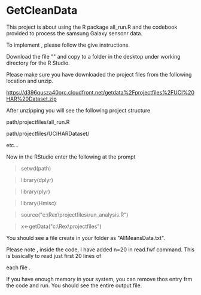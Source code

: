 GetCleanData
============

This project is about using the R package all_run.R and the codebook provided to process the samsung Galaxy sensonr data.

To implement , please follow the give instructions.

Download the file "" and copy to a folder in the desktop under working directory for the R Studio.

Please make sure you have downloaded the project files from the following location and unzip.

https://d396qusza40orc.cloudfront.net/getdata%2Fprojectfiles%2FUCI%20HAR%20Dataset.zip 

After unzipping you will see the following project structure

path/projectfiles/all_run.R 

path/projectfiles/UCIHARDataset/

etc...

Now in the RStudio enter the following at the prompt

>setwd(path)

>library(dplyr)

>library(plyr)

>library(Hmisc)

> source("c:\\Rex\\projectfiles\\run_analysis.R")

> x<-getData("c:\\Rex\\projectfiles")

You should see a file create in your folder as "AllMeansData.txt".

Please note , inside the code, I have added n=20 in read.fwf command. This is basically to read just first 20 lines of 

each file .

If you have enough memory in your system, you can remove thos entry frm the code and run. You should see the entire 
output file.


